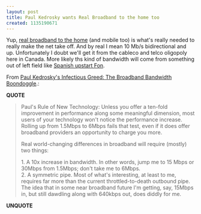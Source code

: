 ```yaml
---
layout: post
title: Paul Kedrosky wants Real Broadband to the home too
created: 1135190671
---
```

<p>Yup, <a href="http://blog.peer1.net/blog/_archives/2005/1/7/234120.html">real broadband to the home</a> (and mobile too) is what's really needed to really make the net take off. And by real I mean 10 Mb/s bidirectional and up. Unfortunately I doubt we'll get it from the cableco and telco oligopoly here in Canada. More likely  ths kind of bandwidth will come from something out of left field like <a href="http://www.boingboing.net/2005/10/22/spanish_isp_wants_it.html">Spanish upstart Fon</a>. </p><p>From <a href="http://paul.kedrosky.com/archives/002245.html">Paul Kedrosky's Infectious Greed: The Broadband Bandwidth Boondoggle</a>.:</p><p><strong>QUOTE</strong></p><blockquote><p>Paul's Rule of New Technology: Unless you offer a ten-fold improvement in performance along some meaningful dimension, most users of your technology won't notice the performance increase. Rolling up from 1.5Mbps to 6Mbps fails that test, even if it does offer broadband providers an opportunity to charge you more. </p><p>Real world-changing differences in broadband will require (mostly) two things: </p><p>   1. A 10x increase in bandwidth. In other words, jump me to 15 Mbps or 30Mbps from 1.5Mbps; don't take me to 6Mbps. <br />    2. A symmetric pipe. Most of what's interesting, at least to me, requires far more than the current throttled-to-death outbound pipe. The idea that in some near broadband future I'm getting, say, 15Mbps in, but still dawdling along with 640kbps out, does diddly for me.</p></blockquote><p><strong>UNQUOTE</strong></p>
